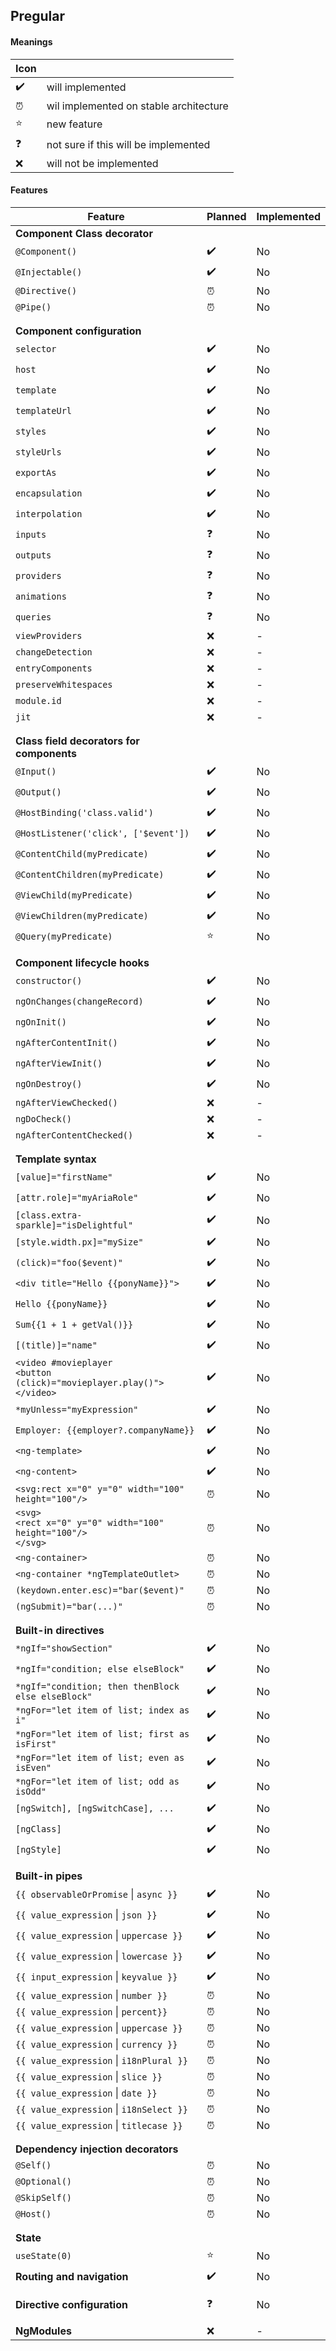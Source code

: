 ## Pregular

#### Meanings
| Icon |  | 
| --- | --- |
| :heavy_check_mark: | will implemented | 
| :alarm_clock: | wil implemented on stable architecture | 
| :star: | new feature | 
| :question: | not sure if this will be implemented | 
| :x: | will not be implemented | 

#### Features
| Feature | Planned | Implemented |
| --- | ---| --- |
| **Component Class decorator** | | |
| `@Component()` | :heavy_check_mark: | No |
| `@Injectable()`| :heavy_check_mark: | No |
| `@Directive()`| :alarm_clock: | No |
| `@Pipe()`| :alarm_clock: | No |
| | | |
| | | |
| **Component configuration** | | |
| `selector` | :heavy_check_mark: | No |
| `host` | :heavy_check_mark: | No |
| `template` | :heavy_check_mark: | No |
| `templateUrl` | :heavy_check_mark: | No |
| `styles` | :heavy_check_mark: | No |
| `styleUrls` | :heavy_check_mark: | No |
| `exportAs` | :heavy_check_mark: | No |
| `encapsulation` | :heavy_check_mark: | No |
| `interpolation` | :heavy_check_mark: | No |
| `inputs` | :question: | No |
| `outputs` | :question: | No |
| `providers` | :question: | No |
| `animations` | :question: | No |
| `queries` | :question: | No |
| `viewProviders` | :x: | - |
| `changeDetection` | :x: | - |
| `entryComponents` | :x: | - |
| `preserveWhitespaces` | :x: | - |
| `module.id` | :x: | - |
| `jit` | :x: | - |
| | | |
| | | |
| **Class field decorators for components** | | |
| `@Input()` | :heavy_check_mark: | No |
| `@Output()`| :heavy_check_mark: | No |
| `@HostBinding('class.valid')`| :heavy_check_mark: | No |
| `@HostListener('click', ['$event'])`| :heavy_check_mark: | No |
| `@ContentChild(myPredicate)`| :heavy_check_mark: | No |
| `@ContentChildren(myPredicate)`| :heavy_check_mark: | No |
| `@ViewChild(myPredicate)`| :heavy_check_mark: | No |
| `@ViewChildren(myPredicate)`| :heavy_check_mark: | No |
| `@Query(myPredicate)`| :star: | No |
| | | |
| | | |
| **Component lifecycle hooks**| | |
| `constructor()`| :heavy_check_mark: | No |
| `ngOnChanges(changeRecord)` | :heavy_check_mark: | No |
| `ngOnInit()` | :heavy_check_mark: | No |
| `ngAfterContentInit()` | :heavy_check_mark: | No |
| `ngAfterViewInit()` | :heavy_check_mark: | No |
| `ngOnDestroy()`| :heavy_check_mark: | No |
| `ngAfterViewChecked()`| :x: | - |
| `ngDoCheck()` | :x: | - |
| `ngAfterContentChecked()` | :x: | - |
| | | |
| | | |
| **Template syntax**| | |
| `[value]="firstName"`| :heavy_check_mark: | No |
| `[attr.role]="myAriaRole"`| :heavy_check_mark: | No |
| `[class.extra-sparkle]="isDelightful"`| :heavy_check_mark: | No |
| `[style.width.px]="mySize"`| :heavy_check_mark: | No |
| `(click)="foo($event)"`| :heavy_check_mark: | No |
| `<div title="Hello {{ponyName}}">`| :heavy_check_mark: | No |
| `Hello {{ponyName}}`| :heavy_check_mark: | No |
| `Sum{{1 + 1 + getVal()}}`| :heavy_check_mark: | No |
| `[(title)]="name"`| :heavy_check_mark: | No |
| `<video #movieplayer`<br/>`<button (click)="movieplayer.play()">`<br/>`</video>`| :heavy_check_mark: | No |
| `*myUnless="myExpression"` | :heavy_check_mark: | No |
| `Employer: {{employer?.companyName}}`| :heavy_check_mark: | No |
| `<ng-template>`| :heavy_check_mark: | No |
| `<ng-content>`| :heavy_check_mark: | No |
| `<svg:rect x="0" y="0" width="100" height="100"/>`| :alarm_clock: | No |
| `<svg>`<br/>`<rect x="0" y="0" width="100" height="100"/>`<br/>`</svg>`| :alarm_clock: | No |
| `<ng-container>`| :alarm_clock: | No |
| `<ng-container *ngTemplateOutlet>`| :alarm_clock: | No |
| `(keydown.enter.esc)="bar($event)"`| :alarm_clock: | No |
| `(ngSubmit)="bar(...)"`| :alarm_clock: | No |
| | | |
| | | |
| **Built-in directives**| | |
| `*ngIf="showSection"`| :heavy_check_mark: | No |
| `*ngIf="condition; else elseBlock"`| :heavy_check_mark: | No |
| `*ngIf="condition; then thenBlock else elseBlock"`| :heavy_check_mark: | No |
| `*ngFor="let item of list; index as i"`| :heavy_check_mark: | No |
| `*ngFor="let item of list; first as isFirst"`| :heavy_check_mark: | No |
| `*ngFor="let item of list; even as isEven"`| :heavy_check_mark: | No |
| `*ngFor="let item of list; odd as isOdd"`| :heavy_check_mark: | No |
| `[ngSwitch], [ngSwitchCase], ...` | :heavy_check_mark: | No |
| `[ngClass]` | :heavy_check_mark: | No |
| `[ngStyle]` | :heavy_check_mark: | No |
| | | |
| | | |
| **Built-in pipes**| | |
| `{{ observableOrPromise` &#124; `async }}`| :heavy_check_mark: | No |
| `{{ value_expression` &#124; `json }}`| :heavy_check_mark: | No |
| `{{ value_expression` &#124; `uppercase }}`| :heavy_check_mark: | No |
| `{{ value_expression` &#124; `lowercase }}` | :heavy_check_mark: | No |
| `{{ input_expression` &#124; `keyvalue }}` | :heavy_check_mark: | No |
| `{{ value_expression` &#124; `number }}`| :alarm_clock: | No |
| `{{ value_expression` &#124; `percent}}`| :alarm_clock: | No |
| `{{ value_expression` &#124; `uppercase }}`| :alarm_clock: | No |
| `{{ value_expression` &#124; `currency }}` | :alarm_clock: | No |
| `{{ value_expression` &#124; `i18nPlural }}` | :alarm_clock: | No |
| `{{ value_expression` &#124; `slice }}` | :alarm_clock: | No |
| `{{ value_expression` &#124; `date }}` | :alarm_clock: | No |
| `{{ value_expression` &#124; `i18nSelect }}` | :alarm_clock: | No |
| `{{ value_expression` &#124; `titlecase }}` | :alarm_clock: | No |
| | | |
| | | |
| **Dependency injection decorators** | | |
| `@Self()` | :alarm_clock: | No |
| `@Optional()` | :alarm_clock: | No |
| `@SkipSelf()` | :alarm_clock: | No |
| `@Host()` | :alarm_clock: | No |
| | | |
| | | |
| **State** | | |
| `useState(0)` | :star: | No |
| **Routing and navigation** | :heavy_check_mark: | No |
| | | |
| | | |
| **Directive configuration** | :question: | No |
| | | |
| | | |
| **NgModules**| :x: | - |
